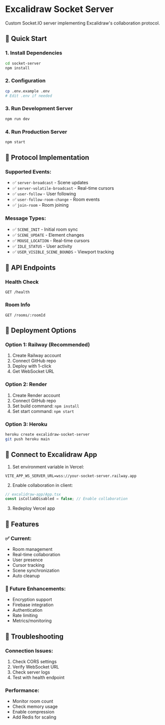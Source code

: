 # Excalidraw Socket Server

Custom Socket.IO server implementing Excalidraw's collaboration protocol.

## 🚀 Quick Start

### 1. Install Dependencies
```bash
cd socket-server
npm install
```

### 2. Configuration
```bash
cp .env.example .env
# Edit .env if needed
```

### 3. Run Development Server
```bash
npm run dev
```

### 4. Run Production Server
```bash
npm start
```

## 🔧 Protocol Implementation

### Supported Events:
- ✅ `server-broadcast` - Scene updates
- ✅ `server-volatile-broadcast` - Real-time cursors
- ✅ `user-follow` - User following
- ✅ `user-follow-room-change` - Room events
- ✅ `join-room` - Room joining

### Message Types:
- ✅ `SCENE_INIT` - Initial room sync
- ✅ `SCENE_UPDATE` - Element changes  
- ✅ `MOUSE_LOCATION` - Real-time cursors
- ✅ `IDLE_STATUS` - User activity
- ✅ `USER_VISIBLE_SCENE_BOUNDS` - Viewport tracking

## 📡 API Endpoints

### Health Check
```
GET /health
```

### Room Info
```
GET /rooms/:roomId
```

## 🚀 Deployment Options

### Option 1: Railway (Recommended)
1. Create Railway account
2. Connect GitHub repo
3. Deploy with 1-click
4. Get WebSocket URL

### Option 2: Render
1. Create Render account
2. Connect GitHub repo  
3. Set build command: `npm install`
4. Set start command: `npm start`

### Option 3: Heroku
```bash
heroku create excalidraw-socket-server
git push heroku main
```

## 🔗 Connect to Excalidraw App

1. Set environment variable in Vercel:
```
VITE_APP_WS_SERVER_URL=wss://your-socket-server.railway.app
```

2. Enable collaboration in client:
```javascript
// excalidraw-app/App.tsx
const isCollabDisabled = false; // Enable collaboration
```

3. Redeploy Vercel app

## 🔧 Features

### ✅ Current:
- Room management
- Real-time collaboration
- User presence
- Cursor tracking
- Scene synchronization
- Auto cleanup

### 🔄 Future Enhancements:
- Encryption support
- Firebase integration
- Authentication
- Rate limiting
- Metrics/monitoring

## 🐛 Troubleshooting

### Connection Issues:
1. Check CORS settings
2. Verify WebSocket URL
3. Check server logs
4. Test with health endpoint

### Performance:
- Monitor room count
- Check memory usage
- Enable compression
- Add Redis for scaling
